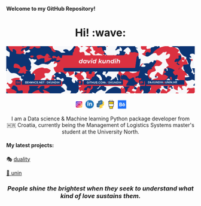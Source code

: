 **Welcome to my GitHub Repository!**

<h1 align='center'> Hi! :wave:</h1>
 
<img src="/.logistics/BLUERED_GHiLI.jpg"/>

<p align='center'>
<a href="https://www.instagram.com/dkundih/"><img height="25" src="https://raw.githubusercontent.com/dkundih/dkundih/main/.logistics/instagram.jpg"></a>
<a href="https://www.linkedin.com/in/dkundih/"><img height="25" src="https://raw.githubusercontent.com/dkundih/dkundih/main/.logistics/linkedin.png"></a>
<a href="https://www.pypi.org/user/dkundih/"><img height="25" src="https://raw.githubusercontent.com/dkundih/dkundih/main/.logistics/pypi.jpg"></a>
<a href="https://www.buymeacoffee.com/dkundih"><img height="25" src="https://raw.githubusercontent.com/dkundih/dkundih/main/.logistics/buymeacoffee.jpg"></a>
<a href="https://www.behance.net/dkundih"><img height="25" src="https://raw.githubusercontent.com/dkundih/dkundih/main/.logistics/behance.jpg"></a>
</p>
 
<p align='center'>
I am a Data science & Machine learning Python package developer from 🇭🇷 Croatia, currently being the Management of Logistics Systems master's student at the University North.
</p>

<h4>My latest projects:</h4>
🎭 <a href="https://github.com/dkundih/duality">duality</p>  
🏰 <a href="https://github.com/dkundih/unin">unin</a></p>

<h3 align='center'><i>People shine the brightest when they seek to understand what kind of love sustains them.</i></h3>
